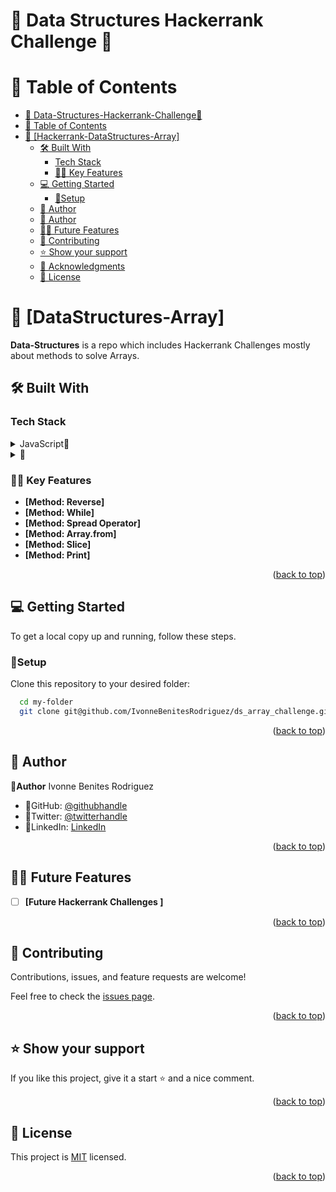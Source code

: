 # 🌷 Data Structures Hackerrank Challenge 🌷

# 📗 Table of Contents

- [🌷 Data-Structures-Hackerrank-Challenge🌷](#-Hackerrank-Challenge--)
- [📗 Table of Contents](#-table-of-contents)
- [📖 \[Hackerrank-DataStructures-Array\] ](#-dataStructures--Array)
  - [🛠 Built With ](#-built-with-)
    - [Tech Stack ](#tech-stack-)
    - [🌸🌷 Key Features ](#-key-features-)
  - [💻 Getting Started ](#-getting-started-)
    - [🌷Setup](#setup)
  - [🌷 Author ](#-author-)
  - [👥 Author ](#-author--1)
  - [🔭🌷 Future Features ](#-future-features-)
  - [🤝 Contributing ](#-contributing-)
  - [⭐️ Show your support ](#️-show-your-support-)
  - [🙏 Acknowledgments ](#-acknowledgments-)
  - [📝 License ](#-license-)

<!-- PROJECT DESCRIPTION -->

# 📖 [DataStructures-Array] <a name="about-project"></a>
**Data-Structures** is a repo which includes Hackerrank Challenges mostly about methods to solve Arrays.
<br/>

## 🛠 Built With <a name="built-with"></a>

### Tech Stack <a name="tech-stack"></a>

<details>
<summary>JavaScript🌷</summary>
  <ul>
    <li><a href="https://developer.mozilla.org/es/docs/Web/JavaScript">JavaScript🌷</a></li>
  </ul>
  </details>
  <details>
  <summary>🌷</summary>
  <ul>
    <li><a href="https://www.hackerrank.com/">Hackerrank Challenge🌷</a></li>
  </ul>
</details>

### 🌸🌷 Key Features <a name="key-features"></a>
- **[Method: Reverse]**
- **[Method: While]**
- **[Method: Spread Operator]**
- **[Method: Array.from]**
- **[Method: Slice]**
- **[Method: Print]**


<p align="right">(<a href="#readme-top">back to top</a>)</p>

## 💻 Getting Started <a name="getting-started"></a>

To get a local copy up and running, follow these steps.

### 🌷Setup

Clone this repository to your desired folder:


```sh
  cd my-folder
  git clone git@github.com/IvonneBenitesRodriguez/ds_array_challenge.git
```

<p align="right">(<a href="#readme-top">back to top</a>)</p>

## 🌷 Author <a name="author"></a>

🌸**Author** Ivonne Benites Rodriguez <br/>

- 🌷GitHub: [@githubhandle](https://github.com/IvonneBenitesRodriguez)
- 🌷Twitter: [@twitterhandle](https://twitter.com/IvonneBenitesR)
- 🌷LinkedIn: [LinkedIn](https://www.linkedin.com/in/ivonnebenites/)
  
<p align="right">(<a href="#readme-top">back to top</a>)</p>

## 🔭🌷 Future Features <a name="future-features"></a>

- [ ] **[Future Hackerrank Challenges ]**

<p align="right">(<a href="#readme-top">back to top</a>)</p>

## 🤝 Contributing <a name="contributing"></a>

Contributions, issues, and feature requests are welcome!

Feel free to check the [issues page](../../issues/).

<p align="right">(<a href="#readme-top">back to top</a>)</p>

## ⭐️ Show your support <a name="support"></a>

If you like this project, give it a start ⭐️ and a nice comment.

<p align="right">(<a href="#readme-top">back to top</a>)</p>

<!-- LICENSE -->

## 📝 License <a name="license"></a>

This project is [MIT](./LICENSE) licensed.

<p align="right">(<a href="#readme-top">back to top</a>)</p>

